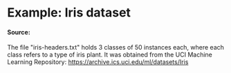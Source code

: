 # Example: Iris dataset

#### Source: 
The file "iris-headers.txt" holds 3 classes of 50 instances each, where each class refers to a type of iris plant. It was obtained from the UCI Machine Learning Repository: https://archive.ics.uci.edu/ml/datasets/Iris
